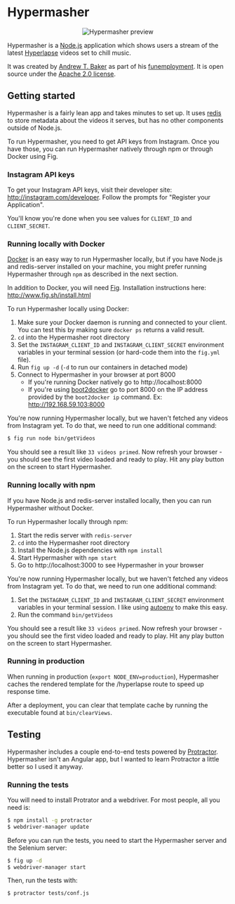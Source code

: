 Hypermasher
===========

<p align="center">
    <img src="hypermasher-preview.gif" alt="Hypermasher preview" title="Hypermasher" style="max-width:100%;">
</p>

Hypermasher is a [Node.js](http://nodejs.org/) application which shows users a stream of the latest [Hyperlapse](http://blog.instagram.com/post/95829278497/hyperlapse-from-instagram) videos set to chill music.

It was created by [Andrew T. Baker](http://andrewtorkbaker.com/) as part of his [funemployment](http://andrewtorkbaker.com/funemployment). It is open source under the [Apache 2.0 license](http://www.apache.org/licenses/LICENSE-2.0.html).

Getting started
---------------

Hypermasher is a fairly lean app and takes minutes to set up. It uses [redis](http://redis.io/) to store metadata about the videos it serves, but has no other components outside of Node.js.

To run Hypermasher, you need to get API keys from Instagram. Once you have those, you can run Hypermasher natively through npm or through Docker using Fig.

### Instagram API keys ###

To get your Instagram API keys, visit their developer site: http://instagram.com/developer. Follow the prompts for "Register your Application".

You'll know you're done when you see values for `CLIENT_ID` and `CLIENT_SECRET`.

### Running locally with Docker ###

[Docker](https://docker.com/) is an easy way to run Hypermasher locally, but if you have Node.js and redis-server installed on your machine, you might prefer running Hypermasher through `npm` as described in the next section.

In addition to Docker, you will need [Fig](http://www.fig.sh/). Installation instructions here: http://www.fig.sh/install.html

To run Hypermasher locally using Docker:

1. Make sure your Docker daemon is running and connected to your client. You can test this by making sure `docker ps` returns a valid result.
1. `cd` into the Hypermasher root directory
1. Set the `INSTAGRAM_CLIENT_ID` and `INSTAGRAM_CLIENT_SECRET` environment variables in your terminal session (or hard-code them into the `fig.yml` file).
1. Run `fig up -d` (`-d` to run our containers in detached mode)
1. Connect to Hypermasher in your browser at port 8000
    - If you're running Docker natively go to http://localhost:8000
    - If you're using [boot2docker](https://github.com/boot2docker/boot2docker) go to port 8000 on the IP address provided by the `boot2docker ip` command. Ex: http://192.168.59.103:8000

You're now running Hypermasher locally, but we haven't fetched any videos from Instagram yet. To do that, we need to run one additional command:

```bash
$ fig run node bin/getVideos
```

You should see a result like `33 videos primed`. Now refresh your browser - you should see the first video loaded and ready to play. Hit any play button on the screen to start Hypermasher.

### Running locally with npm ###

If you have Node.js and redis-server installed locally, then you can run Hypermasher without Docker.

To run Hypermasher locally through npm:

1. Start the redis server with `redis-server`
1. `cd` into the Hypermasher root directory
1. Install the Node.js dependencies with `npm install`
1. Start Hypermasher with `npm start`
1. Go to http://localhost:3000 to see Hypermasher in your browser

You're now running Hypermasher locally, but we haven't fetched any videos from Instagram yet. To do that, we need to run one additional command:

1. Set the `INSTAGRAM_CLIENT_ID` and `INSTAGRAM_CLIENT_SECRET` environment variables in your terminal session. I like using [autoenv](https://github.com/kennethreitz/autoenv) to make this easy.
1. Run the command `bin/getVideos`

You should see a result like `33 videos primed`. Now refresh your browser - you should see the first video loaded and ready to play. Hit any play button on the screen to start Hypermasher.

### Running in production ###

When running in production (`export NODE_ENV=production`), Hypermasher caches the rendered template for the /hyperlapse route to speed up response time.

After a deployment, you can clear that template cache by running the executable found at `bin/clearViews`.

Testing
-------

Hypermasher includes a couple end-to-end tests powered by [Protractor](http://angular.github.io/protractor/#/). Hypermasher isn't an Angular app, but I wanted to learn Protractor a little better so I used it anyway.

### Running the tests ###

You will need to install Protrator and a webdriver. For most people, all you need is:

```bash
$ npm install -g protractor
$ webdriver-manager update
```

Before you can run the tests, you need to start the Hypermasher server and the Selenium server:

```bash
$ fig up -d
$ webdriver-manager start
```

Then, run the tests with:

```bash
$ protractor tests/conf.js
```
